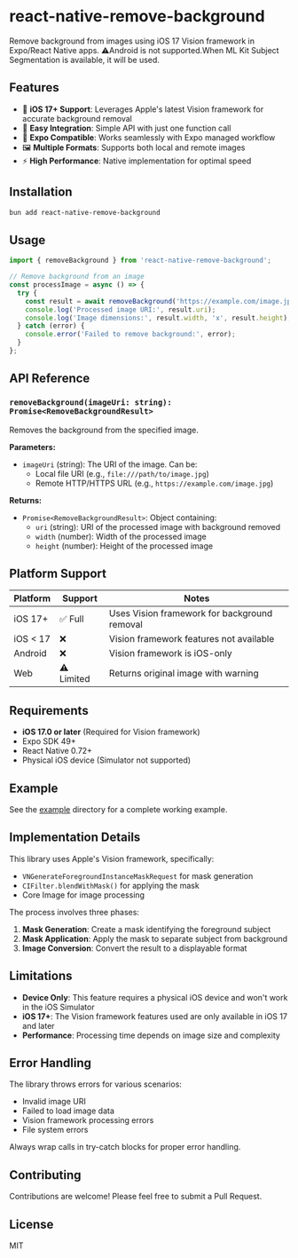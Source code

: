 # react-native-remove-background

Remove background from images using iOS 17 Vision framework in Expo/React Native apps.
⚠️Android is not supported.When ML Kit Subject Segmentation is available, it will be used.

## Features

- 🎯 **iOS 17+ Support**: Leverages Apple's latest Vision framework for accurate background removal
- 🚀 **Easy Integration**: Simple API with just one function call
- 📱 **Expo Compatible**: Works seamlessly with Expo managed workflow
- 🖼️ **Multiple Formats**: Supports both local and remote images
- ⚡ **High Performance**: Native implementation for optimal speed

## Installation

```bash
bun add react-native-remove-background
```

## Usage

```typescript
import { removeBackground } from 'react-native-remove-background';

// Remove background from an image
const processImage = async () => {
  try {
    const result = await removeBackground('https://example.com/image.jpg');
    console.log('Processed image URI:', result.uri);
    console.log('Image dimensions:', result.width, 'x', result.height);
  } catch (error) {
    console.error('Failed to remove background:', error);
  }
};
```

## API Reference

### `removeBackground(imageUri: string): Promise<RemoveBackgroundResult>`

Removes the background from the specified image.

**Parameters:**
- `imageUri` (string): The URI of the image. Can be:
  - Local file URI (e.g., `file:///path/to/image.jpg`)
  - Remote HTTP/HTTPS URL (e.g., `https://example.com/image.jpg`)

**Returns:**
- `Promise<RemoveBackgroundResult>`: Object containing:
  - `uri` (string): URI of the processed image with background removed
  - `width` (number): Width of the processed image
  - `height` (number): Height of the processed image

## Platform Support

| Platform | Support | Notes |
|----------|---------|-------|
| iOS 17+ | ✅ Full | Uses Vision framework for background removal |
| iOS < 17 | ❌ | Vision framework features not available |
| Android | ❌ | Vision framework is iOS-only |
| Web | ⚠️ Limited | Returns original image with warning |

## Requirements

- **iOS 17.0 or later** (Required for Vision framework)
- Expo SDK 49+
- React Native 0.72+
- Physical iOS device (Simulator not supported)

## Example

See the [example](./example) directory for a complete working example.

## Implementation Details

This library uses Apple's Vision framework, specifically:
- `VNGenerateForegroundInstanceMaskRequest` for mask generation
- `CIFilter.blendWithMask()` for applying the mask
- Core Image for image processing

The process involves three phases:
1. **Mask Generation**: Create a mask identifying the foreground subject
2. **Mask Application**: Apply the mask to separate subject from background
3. **Image Conversion**: Convert the result to a displayable format

## Limitations

- **Device Only**: This feature requires a physical iOS device and won't work in the iOS Simulator
- **iOS 17+**: The Vision framework features used are only available in iOS 17 and later
- **Performance**: Processing time depends on image size and complexity

## Error Handling

The library throws errors for various scenarios:
- Invalid image URI
- Failed to load image data
- Vision framework processing errors
- File system errors

Always wrap calls in try-catch blocks for proper error handling.

## Contributing

Contributions are welcome! Please feel free to submit a Pull Request.

## License

MIT